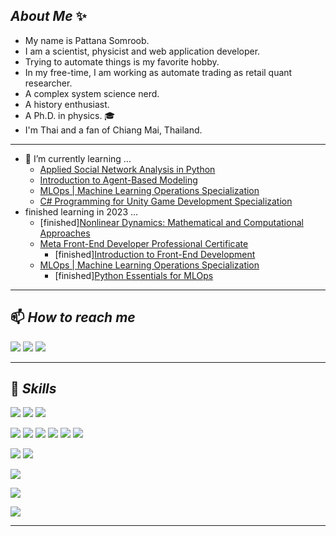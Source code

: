 ## _About Me_ ✨
- My name is Pattana Somroob.
- I am a scientist, physicist and web application developer.
- Trying to automate things is my favorite hobby.
- In my free-time, I am working as automate trading as retail quant researcher.
- A complex system science nerd.
- A history enthusiast.
- A Ph.D. in physics. 🎓 
- I'm Thai and a fan of Chiang Mai, Thailand. 
---
- 🌱 I’m currently learning ...
  -  [Applied Social Network Analysis in Python](https://www.coursera.org/learn/python-social-network-analysis)
  -  [Introduction to Agent-Based Modeling](https://www.complexityexplorer.org/courses/171-introduction-to-agent-based-modeling)
  -  [MLOps | Machine Learning Operations Specialization](https://www.coursera.org/specializations/mlops-machine-learning-duke)
  -  [C# Programming for Unity Game Development Specialization](https://www.coursera.org/specializations/programming-unity-game-development)
- finished learning in 2023 ...
  - [finished][Nonlinear Dynamics: Mathematical and Computational Approaches](https://www.complexityexplorer.org/courses/167-nonlinear-dynamics-mathematical-and-computational-approaches)
  - [Meta Front-End Developer Professional Certificate](https://www.coursera.org/professional-certificates/meta-front-end-developer)
    - [finished][Introduction to Front-End Development](https://coursera.org/share/48852a05d1069c8f7eadf83f8de21573)
  - [MLOps | Machine Learning Operations Specialization](https://www.coursera.org/specializations/mlops-machine-learning-duke)
    - [finished][Python Essentials for MLOps](https://coursera.org/share/72cc2380360983effec03644589ecf93)
---
## 📫 _How to reach me_
[![](https://img.shields.io/badge/Twitter-1DA1F2?style=for-the-badge&logo=twitter&logoColor=white)](https://twitter.com/patters3dogs)
[![](https://img.shields.io/badge/LinkedIn-0077B5?style=for-the-badge&logo=linkedin&logoColor=white)](https://www.linkedin.com/in/pattana-somroob)
[![](https://img.shields.io/badge/Gmail-D14836?style=for-the-badge&logo=gmail&logoColor=white)](mailto:pattana.ps@gmail.com)

---

## 📖 _Skills_
![](https://img.shields.io/badge/Linux-FCC624?style=for-the-badge&logo=linux&logoColor=black)
![](https://img.shields.io/badge/Ubuntu-E95420?style=for-the-badge&logo=ubuntu&logoColor=white)
![](https://img.shields.io/badge/Windows-0078D6?style=for-the-badge&logo=windows&logoColor=white)


![](https://img.shields.io/badge/Python-14354C?style=for-the-badge&logo=python&logoColor=white)
![](https://img.shields.io/badge/JavaScript-F7DF1E?style=for-the-badge&logo=javascript&logoColor=black)
![](https://img.shields.io/badge/HTML5-E34F26?style=for-the-badge&logo=html5&logoColor=white)
![](https://img.shields.io/badge/CSS3-1572B6?style=for-the-badge&logo=css3&logoColor=white)
![](https://img.shields.io/badge/C-00599C?style=for-the-badge&logo=c&logoColor=white)
![](https://img.shields.io/badge/C%2B%2B-00599C?style=for-the-badge&logo=c%2B%2B&logoColor=white)


![](https://img.shields.io/badge/Django-092E20?style=for-the-badge&logo=django&logoColor=white)
![](https://img.shields.io/badge/Flask-000000?style=for-the-badge&logo=flask&logoColor=white)

![](https://img.shields.io/badge/PostgreSQL-316192?style=for-the-badge&logo=postgresql&logoColor=white)

![](https://img.shields.io/badge/Amazon_AWS-FF9900?style=for-the-badge&logo=amazonaws&logoColor=white)

![](https://img.shields.io/badge/Unity-100000?style=for-the-badge&logo=unity&logoColor=white)

----

